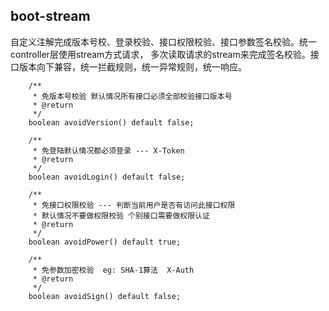 ## boot-stream

自定义注解完成版本号校、登录校验、接口权限校验、接口参数签名校验。统一controller层使用stream方式请求，
多次读取请求的stream来完成签名校验。接口版本向下兼容，统一拦截规则，统一异常规则，统一响应。

````
    /**
     * 免版本号校验 默认情况所有接口必须全部校验接口版本号
     * @return
     */
    boolean avoidVersion() default false;

    /**
     * 免登陆默认情况都必须登录 --- X-Token
     * @return
     */
    boolean avoidLogin() default false;

    /**
     * 免接口权限校验 --- 判断当前用户是否有访问此接口权限
     * 默认情况不要做权限校验 个别接口需要做权限认证
     * @return
     */
    boolean avoidPower() default true;

    /**
     * 免参数加密校验  eg: SHA-1算法  X-Auth
     * @return
     */
    boolean avoidSign() default false;
````